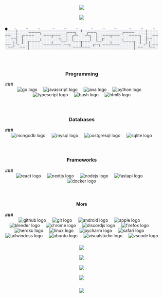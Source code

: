 <!-- CHAOS README.md | FULL POWER EXPANDED -->

<!-- WAVE HEADER -->
<p align="center">
  <img src="https://capsule-render.vercel.app/api?type=waving&color=0:BD93F9,100:0a0f4c&height=160&section=header&text=CHAOS&fontSize=50&fontColor=ffffff&animation=fadeIn&fontAlignY=35"/>
</p>

<!-- TYPING INTRO -->
<p align="center">
  <img src="https://readme-typing-svg.herokuapp.com?font=Fira+Code&size=24&pause=900&color=BD93F9&center=true&vCenter=true&width=700&lines=▌System%20Online...;▌Entering%20Glitch%20State...;▌Neon%20Overdrive%20Engaged...;▌Terminal%20Locked%20In...;▌State%3A%20CHAOS%20∞" />
</p>

### 

<picture>
  <source media="(prefers-color-scheme: dark)" srcset="https://raw.githubusercontent.com/Cha03s/Cha03s/output/pacman-contribution-graph-dark.svg">
  <source media="(prefers-color-scheme: light)" srcset="https://raw.githubusercontent.com/Cha03s/Cha03s/output/pacman-contribution-graph.svg">
  <img alt="pacman contribution graph" src="https://raw.githubusercontent.com/Cha03s/Cha03s/output/pacman-contribution-graph.svg">
</picture>

###

<br clear="both">

<!-- Programming -->
<h3 align="center">Programming</h3>
###

<div align="center">
  <img src="https://skillicons.dev/icons?i=go" height="40" alt="go logo"  />
  <img width="12" />
  <img src="https://skillicons.dev/icons?i=js" height="40" alt="javascript logo"  />
  <img width="12" />
  <img src="https://skillicons.dev/icons?i=java" height="40" alt="java logo"  />
  <img width="12" />
  <img src="https://skillicons.dev/icons?i=py" height="40" alt="python logo"  />
  <img width="12" />
  <img src="https://skillicons.dev/icons?i=ts" height="40" alt="typescript logo"  />
  <img width="12" />
  <img src="https://skillicons.dev/icons?i=bash" height="40" alt="bash logo"  />
  <img width="12" />
  <img src="https://cdn.jsdelivr.net/gh/devicons/devicon/icons/html5/html5-original.svg" height="40" alt="html5 logo"  />
</div>

###

<br clear="both">

<!-- Databases -->
<h3 align="center">Databases</h3>
###

<div align="center">
  <img src="https://skillicons.dev/icons?i=mongodb" height="40" alt="mongodb logo"  />
  <img width="12" />
  <img src="https://skillicons.dev/icons?i=mysql" height="40" alt="mysql logo"  />
  <img width="12" />
  <img src="https://skillicons.dev/icons?i=postgres" height="40" alt="postgresql logo"  />
  <img width="12" />
  <img src="https://skillicons.dev/icons?i=sqlite" height="40" alt="sqlite logo"  />
</div>

###

<br clear="both">

<!-- Frameworks -->
<h3 align="center">Frameworks</h3>
###

<div align="center">
  <img src="https://skillicons.dev/icons?i=react" height="40" alt="react logo"  />
  <img width="12" />
  <img src="https://skillicons.dev/icons?i=nextjs" height="40" alt="nextjs logo"  />
  <img width="12" />
  <img src="https://skillicons.dev/icons?i=nodejs" height="40" alt="nodejs logo"  />
  <img width="12" />
  <img src="https://skillicons.dev/icons?i=fastapi" height="40" alt="fastapi logo"  />
  <img width="12" />
  <img src="https://skillicons.dev/icons?i=docker" height="40" alt="docker logo"  />
</div>

###

<br clear="both">

<!-- More -->
<h4 align="center">More</h4>
###

<br clear="both">

<div align="center">
  <img src="https://cdn.jsdelivr.net/gh/devicons/devicon/icons/github/github-original.svg" height="40" alt="github logo"  />
  <img width="12" />
  <img src="https://cdn.jsdelivr.net/gh/devicons/devicon/icons/git/git-original.svg" height="40" alt="git logo"  />
  <img width="12" />
  <img src="https://cdn.jsdelivr.net/gh/devicons/devicon/icons/android/android-original.svg" height="40" alt="android logo"  />
  <img width="12" />
  <img src="https://cdn.jsdelivr.net/gh/devicons/devicon/icons/apple/apple-original.svg" height="40" alt="apple logo"  />
  <img width="12" />
  <img src="https://cdn.jsdelivr.net/gh/devicons/devicon/icons/blender/blender-original.svg" height="40" alt="blender logo"  />
  <img width="12" />
  <img src="https://cdn.jsdelivr.net/gh/devicons/devicon/icons/chrome/chrome-original.svg" height="40" alt="chrome logo"  />
  <img width="12" />
  <img src="https://cdn.jsdelivr.net/gh/devicons/devicon/icons/discordjs/discordjs-original.svg" height="40" alt="discordjs logo"  />
  <img width="12" />
  <img src="https://cdn.jsdelivr.net/gh/devicons/devicon/icons/firefox/firefox-original.svg" height="40" alt="firefox logo"  />
  <img width="12" />
  <img src="https://cdn.jsdelivr.net/gh/devicons/devicon/icons/heroku/heroku-original.svg" height="40" alt="heroku logo"  />
  <img width="12" />
  <img src="https://cdn.jsdelivr.net/gh/devicons/devicon/icons/linux/linux-original.svg" height="40" alt="linux logo"  />
  <img width="12" />
  <img src="https://cdn.jsdelivr.net/gh/devicons/devicon/icons/pycharm/pycharm-original.svg" height="40" alt="pycharm logo"  />
  <img width="12" />
  <img src="https://cdn.jsdelivr.net/gh/devicons/devicon/icons/safari/safari-original.svg" height="40" alt="safari logo"  />
  <img width="12" />
  <img src="https://cdn.jsdelivr.net/gh/devicons/devicon/icons/tailwindcss/tailwindcss-original-wordmark.svg" height="40" alt="tailwindcss logo"  />
  <img width="12" />
  <img src="https://cdn.jsdelivr.net/gh/devicons/devicon/icons/ubuntu/ubuntu-plain.svg" height="40" alt="ubuntu logo"  />
  <img width="12" />
  <img src="https://cdn.jsdelivr.net/gh/devicons/devicon/icons/visualstudio/visualstudio-plain.svg" height="40" alt="visualstudio logo"  />
  <img width="12" />
  <img src="https://cdn.jsdelivr.net/gh/devicons/devicon/icons/vscode/vscode-original.svg" height="40" alt="vscode logo"  />
</div>

###

<!-- STATISTICS AND TROPHIES -->

<!-- GitHub Stats -->
<p align="center">
  <img src="https://github-readme-stats.vercel.app/api?username=Cha03s&show_icons=true&hide_title=true&count_private=true&theme=tokyonight&title_color=BD93F9&icon_color=7D5FFF&text_color=ffffff&bg_color=0a0f4c" />
</p>

<!-- Top Languages -->
<p align="center">
  <img src="https://github-readme-stats.vercel.app/api/top-langs/?username=Cha03s&layout=compact&theme=tokyonight&title_color=BD93F9&icon_color=7D5FFF&text_color=ffffff&bg_color=0a0f4c" />
</p>

<!-- Trophies -->
<p align="center">
  <img src="https://github-profile-trophy.vercel.app/?username=Cha03s&theme=tokyonight&column=4&margin-w=15&margin-h=15" />
</p>

<!-- ACTIVITY GRAPH -->
<p align="center">
  <img src="https://github-readme-activity-graph.vercel.app/graph?username=Cha03s&theme=react-dark&area=true&color=7D5FFF&point=BD93F9&line=BD93F9&bg_color=0a0f4c" />
</p>

### 

<!-- WAVE OUTRO -->
<p align="center">
  <img src="https://capsule-render.vercel.app/api?type=waving&color=0:BD93F9,100:0a0f4c&height=120&section=footer"/>
</p>
